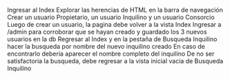 Ingresar al Index
Explorar las herencias de HTML en la barra de navegación
Crear un usuario Propietario, un usuario Inquilino y un usuario Consorcio
Luego de crear un usuario, la pagina debe volver a la vista Index
Ingresar a /admin para corroborar que se hayan creado y guardado los 3 nuevos usuarios en la db
Regresar al Index y en la pestaña de Busqueda Inquilino hacer la busqueda por nombre del nuevo inquilino creado
En caso de encontrarlo debería aparecer el nombre completo del inquilino
De no ser satisfactoria la busqueda, debe regresar a la vista inicial vacia de Busqueda Inquilino